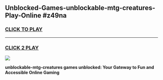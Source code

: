 
## Unblocked-Games-unblockable-mtg-creatures-Play-Online #z49na
<h3>
<a href="https://news.freeplayer.one?title=unblockable-mtg-creatures&ref=3">CLICK TO PLAY</a></h3>
<hr>

<h3>
<a href="https://news.freeplayer.one?title=unblockable-mtg-creatures&ref=3">CLICK 2 PLAY</a>
  
</h3>

<a href="https://news.freeplayer.one?title=unblockable-mtg-creatures&ref=3"><img src="https://clearcache.store/games.png"></a>


**unblockable-mtg-creatures games unblocked: Your Gateway to Fun and Accessible Online Gaming**
